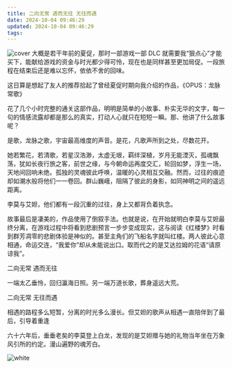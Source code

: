 ```yaml
---
title: 二向无常 遇而无往 无往而遇
date: 2024-10-04 09:46:29
updated: 2024-10-04 09:46:29
tags:
---
```

![cover](opus-echo-of-starsong.jpg)
大概是若干年前的夏促，那时一部游戏一部 DLC 就需要我“狠点心”才能买下，能献给游戏的资金与时光都少得可怜，现在也是同样甚至更加局促。一段旅程在结束后还是难以忘怀，依依不舍的回味。

这日算是想起了友人的推荐拾起了曾经夏促时期向我介绍的作品，《OPUS：龙脉常歌》
<!-- more -->

花了几个小时完整的通关这部作品，明明是简单的小故事、朴实无华的文字，每一句的情感流露却都是那么的真实，打动人心就只在短短一瞬。那、他讲了什么故事呢？

是歌，龙脉之歌，宇宙最高维度的声音。是花，凡歌声所到之处，尽数花开。

她若繁花，若清歌，若星汉浩渺，太虚无垠，羁绊深植，岁月无能湮灭，孤魂飘荡，犹如长夜行旅之客，前世之缘，与今朝命运再度交汇，轮回如梦，浮生一场，天地间回响未绝。孤独的灵魂彼此呼唤，温暖的心灵相互交融。然而，过往的痕迹却如潮水般将他们一一卷回。群山巍峨，阻隔了彼此的身影，如同神明之间的遥远距离。

李莫与艾妲，他们都有一段沉重的过往，身上又都背负着执念。

故事最后是凄美的，作品使用了倒叙手法。也就是说，在开始就明白李莫与艾妲最终分离，在游戏过程中将看到悲剧预言一步步变成现实，这与阅读《红楼梦》时看到群芳凋零的悲剧体验是神似的。甚至主角们的飞船名字就叫红楼。两人彼此心意相通，命运交连，“我爱你”却从未能说出口。取而代之的是艾达拉姆的花语“请原谅我”。

二向无常 遇而无往

一端太乙垂怜，回归瀛海日照。另一端万道长歌，葬身遥远大荒。

二向无常 无往而遇

相遇的路程多么短暂，分离的时光多么漫长。但艾妲的歌声从相遇一直陪伴到了最后，引导着重逢

六十六年后，垂垂老矣的李莫登上白龙，发现的是艾妲赠与她的礼物当年坐在万象风引所的约定。漫山遍野的魂芳白。

![white](Screenshot_20241003_190358.png)
